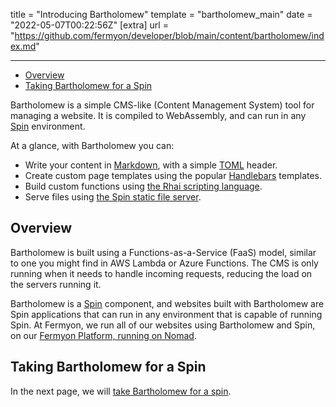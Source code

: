 title = "Introducing Bartholomew"
template = "bartholomew_main"
date = "2022-05-07T00:22:56Z"
[extra]
url = "https://github.com/fermyon/developer/blob/main/content/bartholomew/index.md"

---

- [Overview](#overview)
- [Taking Bartholomew for a Spin](#taking-bartholomew-for-a-spin)

Bartholomew is a simple CMS-like (Content Management System) tool for managing a
website. It is compiled to WebAssembly, and can run in any [Spin](https://spinframework.dev)
environment.

At a glance, with Bartholomew you can:

- Write your content in [Markdown](https://www.markdownguide.org/), with a
simple [TOML](https://toml.io/en/) header.
- Create custom page templates using the popular [Handlebars](https://handlebarsjs.com/)
templates.
- Build custom functions using [the Rhai scripting language](https://rhai.rs/).
- Serve files using [the Spin static file server](https://github.com/spinframework/spin-fileserver).

## Overview

Bartholomew is built using a Functions-as-a-Service (FaaS) model, similar to
one you might find in AWS Lambda or Azure Functions. The CMS is only running when
it needs to handle incoming requests, reducing the load on the servers
running it.

Bartholomew is a [Spin](https://spinframework.dev) component, and
websites built with Bartholomew are Spin applications that can run in any
environment that is capable of running Spin. At Fermyon, we run all of our
websites using Bartholomew and Spin, on our [Fermyon Platform, running on Nomad](https://www.fermyon.com/blog/spin-nomad).

## Taking Bartholomew for a Spin

In the next page, we will [take Bartholomew for a spin](./quickstart.md).
